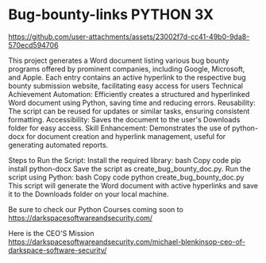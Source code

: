 # Bug-bounty-links PYTHON 3X




https://github.com/user-attachments/assets/23002f7d-cc41-49b0-9da8-570ecd594706



This project generates a Word document listing various bug bounty programs offered by prominent companies, including Google, Microsoft, and Apple. Each entry contains an active hyperlink to the respective bug bounty submission website, facilitating easy access for users
Technical Achievement
Automation: Efficiently creates a structured and hyperlinked Word document using Python, saving time and reducing errors.
Reusability: The script can be reused for updates or similar tasks, ensuring consistent formatting.
Accessibility: Saves the document to the user's Downloads folder for easy access.
Skill Enhancement: Demonstrates the use of python-docx for document creation and hyperlink management, useful for generating automated reports.

Steps to Run the Script:
Install the required library:
bash
Copy code
pip install python-docx
Save the script as create_bug_bounty_doc.py.
Run the script using Python:
bash
Copy code
python create_bug_bounty_doc.py
This script will generate the Word document with active hyperlinks and save it to the Downloads folder on your local machine.

Be sure to check our Python Courses coming soon to 
https://darkspacesoftwareandsecurity.com/

Here is the CEO'S Mission
https://darkspacesoftwareandsecurity.com/michael-blenkinsop-ceo-of-darkspace-software-security/
